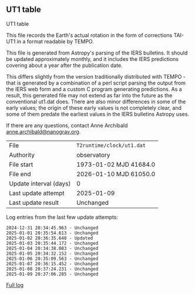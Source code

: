 
## UT1 table

UT1 table

This file records the Earth's actual rotation in the form of
corrections TAI-UT1 in a format readable by TEMPO.

This file is generated from Astropy's parsing of the IERS
bulletins. It should be updated approximately monthly, and it
includes the IERS predictions covering about a year after the
publication date.

This differs slightly from the version traditionally distributed
with TEMPO - that is generated by a combination of a perl script
parsing the output from the IERS web form and a custom C program
generating predictions. As a result, this generated file may not
extend as far into the future as the conventional ut1.dat does.
There are also minor differences in some of the early values; the
origin of these early values is not completely clear, and some of
them predate the earliest values in the IERS bulletins Astropy uses.

If there are any questions, contact Anne Archibald
<anne.archibald@nanograv.org>.

|     |     |
|:--- |:--- |
| File | `T2runtime/clock/ut1.dat` |
| Authority | observatory |
| File start | 1973-01-02 MJD 41684.0 |
| File end | 2026-01-10 MJD 61050.0 |
| Update interval (days) | 0 |
| Last update attempt | 2025-01-09 |
| Last update result | Unchanged |

Log entries from the last few update attempts:
```
2024-12-31 20:34:45.963 - Unchanged
2025-01-01 20:35:54.613 - Unchanged
2025-01-02 20:36:35.640 - Updated
2025-01-03 20:35:44.172 - Unchanged
2025-01-04 20:34:38.083 - Unchanged
2025-01-05 20:34:32.152 - Unchanged
2025-01-06 20:35:09.563 - Unchanged
2025-01-07 20:36:15.452 - Unchanged
2025-01-08 20:37:24.231 - Unchanged
2025-01-09 20:37:06.285 - Unchanged
```
[Full log](https://raw.githubusercontent.com/ipta/pulsar-clock-corrections/main/log/T2runtime/clock/ut1.dat.log)
